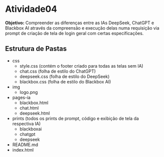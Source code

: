 # Atividade04
**Objetivo:** Compreender as diferenças entre as IAs DeepSeek, ChatGPT e Blackbox AI através da compreensão e execução delas numa requisição via prompt de criação de tela de login geral com certas especificações. 

## Estrutura de Pastas
- css
  - style.css (contém o footer criado para todas as telas sem IA)
  - chat.css (folha de estilo do ChatGPT)
  - deepseek.css (folha de estilo do DeepSeek)
  - blackbox.css (folha de estilo do Blackbox AI) 
- img
  - logo.png
- pages-ia
  - blackbox.html
  - chat.html
  - deepseek.html
- prints (todos os prints de prompt, código e exibição de tela da respectiva IA)
  - blackboxai 
  - chatgpt
  - deepseek
- README.md
- index.html

